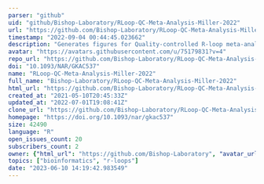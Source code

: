 ```yaml
---
parser: "github"
uid: "github/Bishop-Laboratory/RLoop-QC-Meta-Analysis-Miller-2022"
url: "https://github.com/Bishop-Laboratory/RLoop-QC-Meta-Analysis-Miller-2022"
timestamp: "2022-09-04 00:44:45.023662"
description: "Generates figures for Quality-controlled R-loop meta-analysis reveals the characteristics of R-loop consensus regions"
avatar: "https://avatars.githubusercontent.com/u/75179831?v=4"
repo_url: "https://github.com/Bishop-Laboratory/RLoop-QC-Meta-Analysis-Miller-2022"
doi: "10.1093/NAR/GKAC537"
name: "RLoop-QC-Meta-Analysis-Miller-2022"
full_name: "Bishop-Laboratory/RLoop-QC-Meta-Analysis-Miller-2022"
html_url: "https://github.com/Bishop-Laboratory/RLoop-QC-Meta-Analysis-Miller-2022"
created_at: "2021-05-10T20:45:33Z"
updated_at: "2022-07-01T19:08:41Z"
clone_url: "https://github.com/Bishop-Laboratory/RLoop-QC-Meta-Analysis-Miller-2022.git"
homepage: "https://doi.org/10.1093/nar/gkac537"
size: 42490
language: "R"
open_issues_count: 20
subscribers_count: 2
owner: {"html_url": "https://github.com/Bishop-Laboratory", "avatar_url": "https://avatars.githubusercontent.com/u/75179831?v=4", "login": "Bishop-Laboratory", "type": "Organization"}
topics: ["bioinformatics", "r-loops"]
date: "2023-06-10 14:19:42.983549"
---
```

